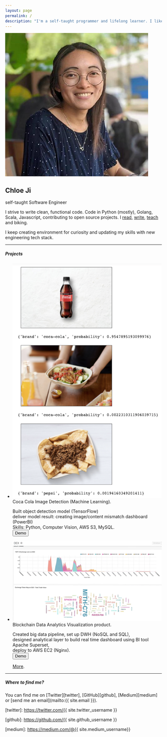 ```yaml
---
layout: page
permalink: /
description: "I'm a self-taught programmer and lifelong learner. I like writing code, listening to folk and dreamy music, drinking coffee, and commit to biking."
---
```


<div markdown="1" class="about">


 <div id="intro">

  <div class="bg">
   <img src="/assets/chloe_profile.jpeg" alt="{{ site.author }} profile pic" class="profile-pic" />
   <h2 id="name">Chloe Ji</h2>
   <div id="adj_">self-taught Software Engineer</div>
   <p id="self_intro">I strive to write clean, functional code.
   Code in <span id="lang">Python (mostly), Golang, Scala, Javascript</span>,
   contributing to open source projects.
   I
   <a class="intro_a" href="https://github.com/Chloejay/anti-tldr">read</a>,
   <a class="intro_a" href="https://chloejay.github.io/blog/">write</a>, 
   <a class="intro_a" href="https://www.lewagon.com/blog/shanghai-data-science-teaching-crew?from=timeline&isappinstalled=0">teach</a> 
   and biking.
   
   <span id="closing">I keep creating environment for curiosity and updating my skills with new engineering tech stack.</span>
   </p>
  </div>

 </div>

  <hr>

  <div id="project_section">
    <h5 class="section_header">Projects</h5>
    <div class="proejcts">
      <ul class = "project_ul">
        <li class="project_li">  
          <img class="projectImage" src="/assets/image_detection_api.png">
          <div class="content">
          <div class="hover-content">
            Coca Cola Image Detection (Machine Learning).<br/>
          </div>
            <p class="hover-content-detailed"> 
              Built object detection model (TensorFlow)<br/>
              deliver model result: creating image/content mismatch dashboard (PowerBI)<br/>
              Skills: Python, Computer Vision, AWS S3, MySQL.<br/>
              <a href="https://github.com/Chloejay/vision"><button class="demo_button">Demo</button></a>
            </p>
          </div>
        </li>
        <li class="project_li"> 
          <img class="projectImage" src="/assets/blockchain.png">
          <div class="content">
            <div class="hover-content">Blockchain Data Analytics Visualization product.<br/></div>
            <p class="hover-content-detailed">Created big data pipeline, set up DWH (NoSQL and SQL), <br/>
            designed analytical layer to build real time dashboard using BI tool Apache Superset,<br/>
            deploy to AWS EC2 (Nginx).<br/>
            <a href="https://github.com/Chloejay/superset_nginx"><button class="demo_button">Demo</button></a></p>
          </div>
        </li>
        <a id="more" href="https://github.com/Chloejay">More</a>.
      </ul>
      </div>
  </div>

  <hr>
  <h5 class="section_header">Where to find me?</h5>

  <span class="contact_me">
  You can find me on [Twitter][twitter], [GitHub][github], [Medium][medium] or [send me an email](mailto:{{ site.email }}).
  </span>
  
  [twitter]: https://twitter.com/{{ site.twitter_username }}

  [github]: https://github.com/{{ site.github_username }}

  [medium]: https://medium.com/@{{ site.medium_username}}

  [linkedin]: https://www.linkedin.com/in/{{site.linkedin_username}}

</div>